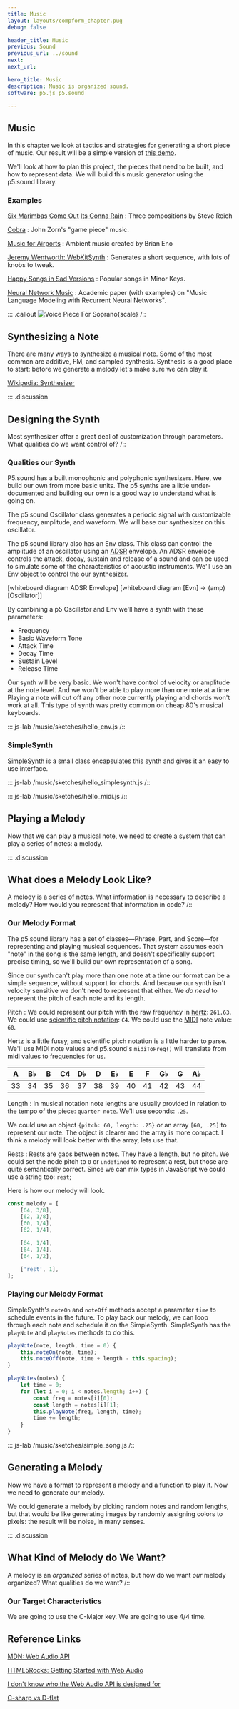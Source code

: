 ```yaml
---
title: Music
layout: layouts/compform_chapter.pug
debug: false

header_title: Music
previous: Sound
previous_url: ../sound
next: 
next_url: 

hero_title: Music
description: Music is organized sound.
software: p5.js p5.sound

---
```



## Music

In this chapter we look at tactics and strategies for generating a short piece of music. Our result will be a simple version of [this demo](http://psam3060-d-s16.github.io/class_notes/week_9/sketch_music/). 

We'll look at how to plan this project, the pieces that need to be built, and how to represent data. We will build this music generator using the p5.sound library.


### Examples

[Six Marimbas](https://www.youtube.com/watch?v=mLZelvSvh3A) [Come Out](https://www.youtube.com/watch?v=g0WVh1D0N50) [Its Gonna Rain](https://www.youtube.com/watch?v=vugqRAX7xQE)
: Three compositions by Steve Reich

[Cobra](https://www.youtube.com/watch?v=UdNdSJUf_8I)
: John Zorn's "game piece" music.

[Music for Airports](https://en.wikipedia.org/wiki/Ambient_1:_Music_for_Airports)
: Ambient music created by Brian Eno

[Jeremy Wentworth: WebKitSynth](http://jeremywentworth.com/projects/webkitsynth/index.html)
: Generates a short sequence, with lots of knobs to tweak.

[Happy Songs in Sad Versions](https://www.youtube.com/watch?v=En1BApnx3Co)
: Popular songs in Minor Keys.

[Neural Network Music](http://yoavz.com/music_rnn/)
: Academic paper (with examples) on "Music Language Modeling with Recurrent Neural Networks".

::: .callout
![Voice Piece For Soprano](https://s-media-cache-ak0.pinimg.com/736x/76/fd/4a/76fd4ae694014ee601970e9cde9b45f9.jpg){scale}
/::


## Synthesizing a Note

There are many ways to synthesize a musical note. Some of the most common are additive, FM, and sampled synthesis. Synthesis is a good place to start: before we generate a melody let's make sure we can play it. 

[Wikipedia: Synthesizer](https://en.wikipedia.org/wiki/Synthesizer)


::: .discussion
## Designing the Synth
Most synthesizer offer a great deal of customization through parameters. What qualities do we want control of?
/::

### Qualities our Synth

P5.sound has a built monophonic and polyphonic synthesizers. Here, we build our own from more basic units. The p5 synths are a little under-documented and building our own is a good way to understand what is going on.

The p5.sound Oscillator class generates a periodic signal with customizable frequency, amplitude, and waveform. We will base our synthesizer on this oscillator. 

The p5.sound library also has an Env class. This class can control the amplitude of an oscillator using an [ADSR](https://en.wikipedia.org/wiki/Synthesizer#Attack_Decay_Sustain_Release_(ADSR)_envelope) envelope. An ADSR envelope controls the attack, decay, sustain and release of a sound and can be used to simulate some of the characteristics of acoustic instruments. We'll use an Env object to control the our synthesizer.

[whiteboard diagram ADSR Envelope]
[whiteboard diagram [Evn] -> (amp)[Oscillator]]

By combining a p5 Oscillator and Env we'll have a synth with these parameters:

- Frequency
- Basic Waveform Tone
- Attack Time
- Decay Time
- Sustain Level
- Release Time

Our synth will be very basic. We won't have control of velocity or amplitude at the note level. And we won't be able to play more than one note at a time. Playing a note will cut off any other note currently playing and chords won't work at all. This type of synth was pretty common on cheap 80's musical keyboards.

::: js-lab
/music/sketches/hello_env.js
/::

### SimpleSynth

[SimpleSynth](./SimpleSynth.html) is a small class encapsulates this synth and gives it an easy to use interface. 

::: js-lab
/music/sketches/hello_simplesynth.js
/::

::: js-lab
/music/sketches/hello_midi.js
/::






## Playing a Melody

Now that we can play a musical note, we need to create a system that can play a series of notes: a melody.

::: .discussion
## What does a Melody Look Like?
A melody is a series of notes. What information is necessary to describe a melody? How would you represent that information in code?
/::

### Our Melody Format

The p5.sound library has a set of classes—Phrase, Part, and Score—for representing and playing musical sequences. That system assumes each "note" in the song is the same length, and doesn't specifically support precise timing, so we'll build our own representation of a song.

Since our synth can't play more than one note at a time our format can be a simple sequence, without support for chords. And because our synth isn't velocity sensitive we don't need to represent that either. We _do need_ to represent the pitch of each note and its length.

Pitch
: We could represent our pitch with the raw frequency in [hertz](https://en.wikipedia.org/wiki/Heinrich_Hertz): `261.63`. We could use [scientific pitch notation](https://en.wikipedia.org/wiki/Scientific_pitch_notation): `C4`. We could use the [MIDI](https://en.wikipedia.org/wiki/MIDI) note value: `60`.

  Hertz is a little fussy, and scientific pitch notation is a little harder to parse. We'll use MIDI note values and p5.sound's `midiToFreq()` will translate from midi values to frequencies for us.

| A  | B♭ | B  | C4 | D♭ | D  | E♭ | E  | F  | G♭ | G  | A♭ |
| -- | -- | -- | -- | -- | -- | -- | -- | -- | -- | -- | -- |
| 33 | 34 | 35 | 36 | 37 | 38 | 39 | 40 | 41 | 42 | 43 | 44 |

Length
: In musical notation note lengths are usually provided in relation to the tempo of the piece: `quarter note`. We'll use seconds: `.25`.

We could use an object `{pitch: 60, length: .25}` or an array `[60, .25]` to represent our note. The object is clearer and the array is more compact. I think a melody will look better with the array, lets use that.

Rests
: Rests are gaps between notes. They have a length, but no pitch. We could set the node pitch to `0` or `undefined` to represent a rest, but those are quite semantically correct. Since we can mix types in JavaScript we could use a string too: `rest`;

Here is how our melody will look.

```javascript
const melody = [
    [64, 3/8],
    [62, 1/8],
    [60, 1/4],
    [62, 1/4],

    [64, 1/4],
    [64, 1/4],
    [64, 1/2],

    ['rest', 1],
];
```

###  Playing our Melody Format

SimpleSynth's `noteOn` and `noteOff` methods accept a parameter `time` to schedule events in the future. To play back our melody, we can loop through each note and schedule it on the SimpleSynth. SimpleSynth has the `playNote` and `playNotes` methods to do this.


```javascript
playNote(note, length, time = 0) {
    this.noteOn(note, time);
    this.noteOff(note, time + length - this.spacing);
}

playNotes(notes) {
    let time = 0;
    for (let i = 0; i < notes.length; i++) {
        const freq = notes[i][0];
        const length = notes[i][1];
        this.playNote(freq, length, time);
        time += length;
    }
}
```

::: js-lab
/music/sketches/simple_song.js
/::






## Generating a Melody

Now we have a format to represent a melody and a function to play it. Now we need to generate our melody.

We could generate a melody by picking random notes and random lengths, but that would be like generating images by randomly assigning colors to pixels: the result will be noise, in many senses.

::: .discussion
## What Kind of Melody do We Want?
A melody is an _organized_ series of notes, but how do we want _our_ melody organized? What qualities do we want?
/::


### Our Target Characteristics

We are going to use the C-Major key.
We are going to use 4/4 time.





## Reference Links

[MDN: Web Audio API](https://developer.mozilla.org/en-US/docs/Web/API/Web_Audio_API)

[HTML5Rocks: Getting Started with Web Audio](https://www.html5rocks.com/en/tutorials/webaudio/intro/)

[I don't know who the Web Audio API is designed for](http://blog.mecheye.net/2017/09/i-dont-know-who-the-web-audio-api-is-designed-for/)

[C-sharp vs D-flat](http://blog.eumlab.com/c-and-db-whats-the-difference/)

